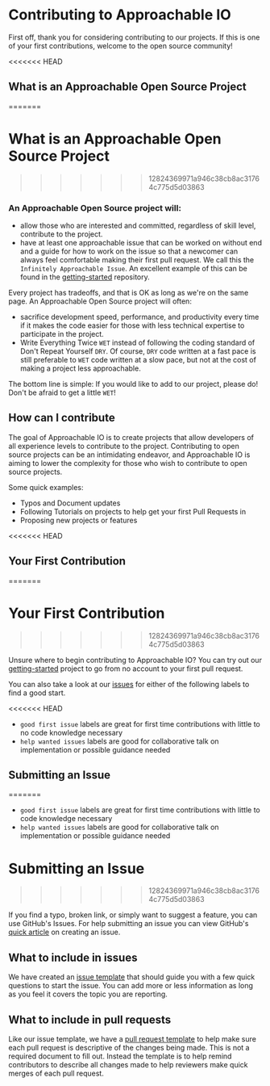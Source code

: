 # Contributing to Approachable IO

First off, thank you for considering contributing to our projects.  If this is one of your first contributions, welcome to the open source community!

<<<<<<< HEAD
## What is an Approachable Open Source Project
=======
# What is an Approachable Open Source Project
>>>>>>> 12824369971a946c38cb8ac31764c775d5d03863
### An Approachable Open Source project will:

- allow those who are interested and committed, regardless of skill level, contribute to the project.
- have at least one approachable issue that can be worked on without end and a guide for how to work on the issue so that a newcomer can always feel comfortable making their first pull request. We call this the `Infinitely Approachable Issue`. An excellent example of this can be found in the [getting-started](https://github.com/approachable-io/getting-started#getting-started) repository.

Every project has tradeoffs, and that is OK as long as we're on the same page. An Approachable Open Source project will often:

- sacrifice development speed, performance, and productivity every time if it makes the code easier for those with less technical expertise to participate in the project.
- Write Everything Twice `WET` instead of following the coding standard of Don't Repeat Yourself `DRY`.
Of course, `DRY` code written at a fast pace is still preferable to `WET` code written at a slow pace, but not at the cost of making a project less approachable. 

The bottom line is simple: If you would like to add to our project, please do!  Don't be afraid to get a little `WET`!

## How can I contribute
The goal of Approachable IO is to create projects that allow developers of all experience levels to contribute to the project. Contributing to open source projects can be an intimidating endeavor, and Approachable IO is aiming to lower the complexity for those who wish to contribute to open source projects.

Some quick examples:
- Typos and Document updates
- Following Tutorials on projects to help get your first Pull Requests in
- Proposing new projects or features

<<<<<<< HEAD
## Your First Contribution
=======
# Your First Contribution
>>>>>>> 12824369971a946c38cb8ac31764c775d5d03863

Unsure where to begin contributing to Approachable IO? You can try out our [getting-started](https://github.com/approachable-io/getting-started#getting-started) project to go from no account to your first pull request.

You can also take a look at our [issues](https://github.com/approachable-io/software-interview-prep) for either of the following labels to find a good start.

<<<<<<< HEAD
- `good first issue` labels are great for first time contributions with little to no code knowledge necessary
- `help wanted issues` labels are good for collaborative talk on implementation or possible guidance needed 

## Submitting an Issue
=======
- `good first issue` labels are great for first time contributions with little to code knowledge necessary
- `help wanted issues` labels are good for collaborative talk on implementation or possible guidance needed 

# Submitting an Issue
>>>>>>> 12824369971a946c38cb8ac31764c775d5d03863

If you find a typo, broken link, or simply want to suggest a feature, you can use GitHub's Issues. For help submitting an issue you can view GitHub's [quick article](https://help.github.com/articles/creating-an-issue/) on creating an issue.

## What to include in issues
We have created an [issue template](../docs/issue_template.md) that should guide you with a few quick questions to start the issue.  You can add more or less information as long as you feel it covers the topic you are reporting.

## What to include in pull requests
Like our issue template, we have a [pull request template](../docs/pull_request_template.md) to help make sure each pull request is descriptive of the changes being made.  This is not a required document to fill out.  Instead the template is to help remind contributors to describe all changes made to help reviewers make quick merges of each pull request.
